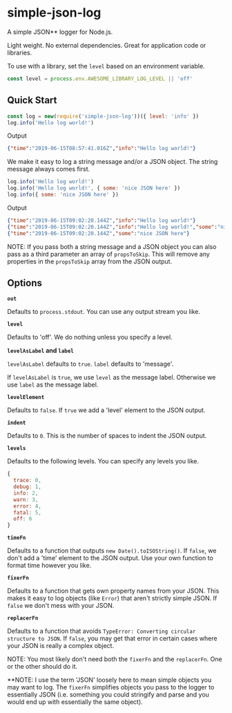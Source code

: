 # simple-json-log

A simple JSON\*\* logger for Node.js.

Light weight. No external dependencies. Great for application code or
libraries.

To use with a library, set the `level` based on an environment variable.

```js
const level = process.env.AWESOME_LIBRARY_LOG_LEVEL || 'off'
```

## Quick Start

```js
const log = new(require('simple-json-log'))({ level: 'info' })
log.info('Hello log world!')
```

Output

```json
{"time":"2019-06-15T08:57:41.016Z","info":"Hello log world!"}
```

We make it easy to log a string message and/or a JSON object.
The string message always comes first.

```js
log.info('Hello log world!')
log.info('Hello log world!', { some: 'nice JSON here' })
log.info({ some: 'nice JSON here' })
```

Output

```json
{"time":"2019-06-15T09:02:20.144Z","info":"Hello log world!"}
{"time":"2019-06-15T09:02:20.144Z","info":"Hello log world!","some":"nice JSON here"}
{"time":"2019-06-15T09:02:20.144Z","some":"nice JSON here"}
```

NOTE: If you pass both a string message and a JSON object you can also
pass as a third parameter an array of `propsToSkip`. This will remove
any properties in the `propsToSkip` array from the JSON output.

## Options

**`out`**

Defaults to `process.stdout`. You can use any output stream you
like.

**`level`**

Defaults to 'off'. We do nothing unless you specify a level.

**`levelAsLabel` and `label`**

`levelAsLabel` defaults to `true`.
`label` defaults to 'message'.

If `levelAsLabel` is `true`, we use `level` as the message label.
Otherwise we use `label` as the message label.

**`levelElement`**

Defaults to `false`. If `true` we add a 'level' element to the JSON output.

**`indent`**

Defaults to `0`. This is the number of spaces to indent the JSON output.

**`levels`**

Defaults to the following levels. You can specify any levels you like.

```js
{
  trace: 0,
  debug: 1,
  info: 2,
  warn: 3,
  error: 4,
  fatal: 5,
  off: 6
}
```

**`timeFn`**

Defaults to a function that outputs `new Date().toISOString()`.
If `false`, we don't add a 'time' element to the JSON output.
Use your own function to format time however you like.

**`fixerFn`**

Defaults to a function that gets own property names from your JSON.
This makes it easy to log objects (like `Error`) that aren't
strictly simple JSON. If `false` we don't mess with your JSON.

**`replacerFn`**

Defaults to a function that avoids `TypeError: Converting circular
structure to JSON`. If `false`, you may get that error in certain
cases where your JSON is really a complex object.

NOTE: You most likely don't need both the `fixerFn` and the
`replacerFn`. One or the other should do it.

\*\*NOTE: I use the term 'JSON' loosely here to mean simple objects
you may want to log. The `fixerFn` simplifies objects you pass to the
logger to essentially JSON (i.e. something you could stringify and
parse and you would end up with essentially the same object).
